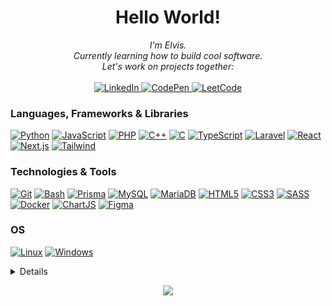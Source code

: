 <h1 align="center">Hello World!</h1>

<p align="center">
    <i>
        I'm Elvis.<br>
        Currently learning how to build cool software.<br>
        Let's work on projects together:<br>
    </i><br>
    <a href="https://www.linkedin.com/in/elvis-mutinda/" target="_blank">
        <img src="https://img.shields.io/badge/LinkedIn-blue?style=flat-square&logo=linkedin" alt="LinkedIn">
    </a>
    <a href="https://codepen.io/elvocool" target="_blank">
        <img src="https://img.shields.io/badge/CodePen-blue?style=flat-square&logo=CodePen" alt="CodePen">
    </a>
    <a href="https://leetcode.com/Elvocool/" target="_blank">
        <img src="https://img.shields.io/badge/LeetCode-blue?style=flat-square&logo=LeetCode" alt="LeetCode">
    </a>
</p>

### Languages, Frameworks & Libraries
[![Python](https://img.shields.io/badge/python-black?style=for-the-badge&logo=python)](https://github.com/Elvismutinda)
[![JavaScript](https://img.shields.io/badge/javascript-black?style=for-the-badge&logo=javascript)](https://github.com/Elvismutinda)
[![PHP](https://img.shields.io/badge/php-black?style=for-the-badge&logo=php)](https://github.com/Elvismutinda)
[![C++](https://img.shields.io/badge/c++-black?style=for-the-badge&logo=cplusplus)](https://github.com/Elvismutinda)
[![C](https://img.shields.io/badge/c-black?style=for-the-badge&logo=c)](https://github.com/Elvismutinda)
[![TypeScript](https://img.shields.io/badge/typescript-black?style=for-the-badge&logo=typescript)](https://github.com/Elvismutinda)
[![Laravel](https://img.shields.io/badge/laravel-black?style=for-the-badge&logo=laravel)](https://github.com/Elvismutinda)
[![React](https://img.shields.io/badge/react-black?style=for-the-badge&logo=react)](https://github.com/Elvismutinda)
[![Next.js](https://img.shields.io/badge/next.js-black?style=for-the-badge&logo=nextdotjs)](https://github.com/Elvismutinda)
[![Tailwind](https://img.shields.io/badge/tailwind-black?style=for-the-badge&logo=tailwindcss)](https://github.com/Elvismutinda)

### Technologies & Tools
[![Git](https://img.shields.io/badge/git-black?style=for-the-badge&logo=git)](https://github.com/Elvismutinda)
[![Bash](https://img.shields.io/badge/bash-black?style=for-the-badge&logo=gnu-bash)](https://github.com/Elvismutinda)
[![Prisma](https://img.shields.io/badge/prisma-black?style=for-the-badge&logo=prisma)](https://github.com/Elvismutinda)
[![MySQL](https://img.shields.io/badge/mysql-black?style=for-the-badge&logo=mysql)](https://github.com/Elvismutinda)
[![MariaDB](https://img.shields.io/badge/mariadb-black?style=for-the-badge&logo=mariadb)](https://github.com/Elvismutinda)
[![HTML5](https://img.shields.io/badge/html5-black?style=for-the-badge&logo=html5)](https://github.com/Elvismutinda)
[![CSS3](https://img.shields.io/badge/css3-black?style=for-the-badge&logo=css3)](https://github.com/Elvismutinda)
[![SASS](https://img.shields.io/badge/sass-black?style=for-the-badge&logo=sass)](https://github.com/Elvismutinda)
[![Docker](https://img.shields.io/badge/docker-black?style=for-the-badge&logo=docker)](https://hub.docker.com/u/elvocool)
[![ChartJS](https://img.shields.io/badge/chart.js-black?style=for-the-badge&logo=chartdotjs)](https://github.com/Elvismutinda)
[![Figma](https://img.shields.io/badge/figma-black?style=for-the-badge&logo=figma)](https://github.com/Elvismutinda)

### OS
[![Linux](https://img.shields.io/badge/linux-black?style=for-the-badge&logo=Linux)](https://github.com/Elvismutinda)
[![Windows](https://img.shields.io/badge/Windows-black?style=for-the-badge&logo=Windows)](https://github.com/Elvismutinda)

<details>
<p align="center">
  <a href="https://github.com/Elvismutinda">
    <img src="http://github-profile-summary-cards.vercel.app/api/cards/profile-details?username=Elvismutinda&theme=transparent" />
  </a>
  <a href="https://github.com/Elvismutinda">
    <img src="https://github-readme-streak-stats.herokuapp.com/?user=Elvismutinda&hide_border=true&card_width=338&theme=transparent" />
  </a>
  <a href="https://github.com/Elvismutinda">
    <img src="https://github-readme-stats.vercel.app/api/top-langs?username=elvismutinda&show_icons=true&locale=en&layout=compact&theme=transparent" alt="Elvismutinda" />
  </a>
</p>
</details>

<p align="center">
  <a href="https://github.com/Elvismutinda">
    <img src="https://komarev.com/ghpvc/?username=Elvismutinda&color=blue&style=flat)" />
  </a>
</p>
